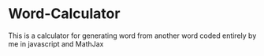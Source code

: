 # Word-Calculator
This is a calculator for generating word from another word coded entirely by me in javascript and MathJax
